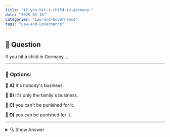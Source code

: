 ```yaml
---
title: "if-you-hit-a-child-in-germany-"
date: "2025-03-10"
categories: "Law-and-Governance"
tags: "Law-and-Governance"
---
```


## 📌 **Question**

If you hit a child in Germany, ...



---

### 📝 **Options:**

🔘 **A)** it's nobody's business.

🔘 **B)** it's only the family's business.

🔘 **C)** you can't be punished for it.

🔘 **D)** you can be punished for it.

---

<details>
  <summary>🔍 Show Answer</summary>

  <p>
💡  <b>Correct Answer:</b>  d
  </p>
  <p>
    📖<b>Explanation:</b>
    In Germany, the protection of children is enshrined in law. Physical violence against children is punishable under the Criminal Code (§ 176 StGB). The aim of these laws is to protect children from abuse and neglect and to ensure their well-being. Parents or guardians who hit a child can be prosecuted, which can lead to fines or imprisonment. In addition, social services intervene to support the child and prevent further violence. This legal system ensures that the best interests of the child come first.
  </p>
</details>
